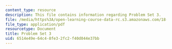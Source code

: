 ```yaml
---
content_type: resource
description: This file contains information regarding Problem Set 3.
file: /media/https%3A/open-learning-course-data-rc.s3.amazonaws.com/18-904-seminar-in-topology-spring-2011/6514e49e64c48fe32fc2f40d044e37bb_MIT18_904S11_pset3.pdf
file_type: application/pdf
resourcetype: Document
title: Problem Set 3
uid: 6514e49e-64c4-8fe3-2fc2-f40d044e37bb
---
```

